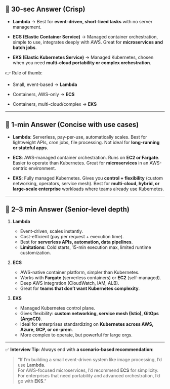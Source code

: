 ## 🔹 **30-sec Answer (Crisp)**

- **Lambda** → Best for **event-driven, short-lived tasks** with no server management.
    
- **ECS (Elastic Container Service)** → Managed container orchestration, simple to use, integrates deeply with AWS. Great for **microservices and batch jobs**.
    
- **EKS (Elastic Kubernetes Service)** → Managed Kubernetes, chosen when you need **multi-cloud portability or complex orchestration**.
    

👉 Rule of thumb:

- Small, event-based → **Lambda**
    
- Containers, AWS-only → **ECS**
    
- Containers, multi-cloud/complex → **EKS**
    

---

## 🔹 **1-min Answer (Concise with use cases)**

- **Lambda**: Serverless, pay-per-use, automatically scales. Best for lightweight APIs, cron jobs, file processing. Not ideal for **long-running or stateful apps**.
    
- **ECS**: AWS-managed container orchestration. Runs on **EC2 or Fargate**. Easier to operate than Kubernetes. Great for **microservices** in an AWS-centric environment.
    
- **EKS**: Fully managed Kubernetes. Gives you **control + flexibility** (custom networking, operators, service mesh). Best for **multi-cloud, hybrid, or large-scale enterprise** workloads where teams already use Kubernetes.
    

---

## 🔹 **2–3 min Answer (Senior-level depth)**

1. **Lambda**
    - Event-driven, scales instantly.
    - Cost-efficient (pay per request + execution time).
    - Best for **serverless APIs, automation, data pipelines**.
    - **Limitations**: Cold starts, 15-min execution max, limited runtime customization.
        
2. **ECS**
    - AWS-native container platform, simpler than Kubernetes.
    - Works with **Fargate** (serverless containers) or **EC2** (self-managed).
    - Deep AWS integration (CloudWatch, IAM, ALB).
    - Great for **teams that don’t want Kubernetes complexity**.
3. **EKS**
    - Managed Kubernetes control plane.
    - Gives flexibility: **custom networking, service mesh (Istio), GitOps (ArgoCD)**.
    - Ideal for enterprises standardizing on **Kubernetes across AWS, Azure, GCP, or on-prem**.
    - More complex to operate, but powerful for large orgs.        

---

✅ **Interview Tip**: Always end with **a scenario-based recommendation**:

> “If I’m building a small event-driven system like image processing, I’d use **Lambda**.  
> For AWS-focused microservices, I’d recommend **ECS** for simplicity.  
> For enterprises that need portability and advanced orchestration, I’d go with **EKS**.”